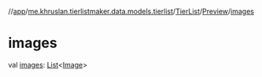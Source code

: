 //[app](../../../../index.md)/[me.khruslan.tierlistmaker.data.models.tierlist](../../index.md)/[TierList](../index.md)/[Preview](index.md)/[images](images.md)

# images

val [images](images.md): [List](https://kotlinlang.org/api/latest/jvm/stdlib/kotlin.collections/-list/index.html)&lt;[Image](../../../me.khruslan.tierlistmaker.data.models.tierlist.image/-image/index.md)&gt;

